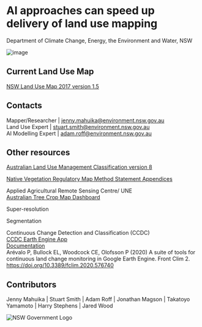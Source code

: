 # AI approaches can speed up delivery of land use mapping  
Department of Climate Change, Energy, the Environment and Water, NSW 
  
![image](https://github.com/user-attachments/assets/efe21bd4-de0e-43b2-87ea-b4c265ee9b80)

  
## Current Land Use Map
[NSW Land Use Map 2017 version 1.5](https://datasets.seed.nsw.gov.au/dataset/nsw-landuse-2017-v1p5-f0ed-clone-a95d) 

## Contacts
Mapper/Researcher | jenny.mahuika@environment.nsw.gov.au  
Land Use Expert | stuart.smith@environment.nsw.gov.au  
AI Modelling Expert | adam.roff@environment.nsw.gov.au 

## Other resources
[Australian Land Use Management Classification version 8](https://www.agriculture.gov.au/abares/aclump/land-use/alum-classification) 
  
[Native Vegetation Regulatory Map Method Statement Appendices](https://www.environment.nsw.gov.au/-/media/OEH/Corporate-Site/Documents/Animals-and-plants/Biodiversity/native-vegetation-regulatory-map-method-statement-appendices-220038.pdf) 

Applied Agricultural Remote Sensing Centre/ UNE  
[Australian Tree Crop Map Dashboard](https://experience.arcgis.com/experience/6cde8c0467e542398fb0afd1dde48a73/page/Page-1/)

Super-resolution  

Segmentation  

Continuous Change Detection and Classification (CCDC)  
[CCDC Earth Engine App](https://parevalo-bu.users.earthengine.app/view/visualize-ccdc)  
[Documentation](https://gee-ccdc-tools.readthedocs.io/en/latest/ccdc_viz.html)  
Arévalo P, Bullock EL, Woodcock CE, Olofsson P (2020) A suite of tools for continuous land change monitoring in Google Earth Engine. Front Clim 2. https://doi.org/10.3389/fclim.2020.576740 
  
## Contributors  
Jenny Mahuika | Stuart Smith | Adam Roff | Jonathan Magson | Takatoyo Yamamoto | Harry Stephens | Jared Wood  

![NSW Government Logo](https://www.environment.nsw.gov.au/-/media/OEH/Corporate-Site/Logos/nsw-government-logo.svg)

